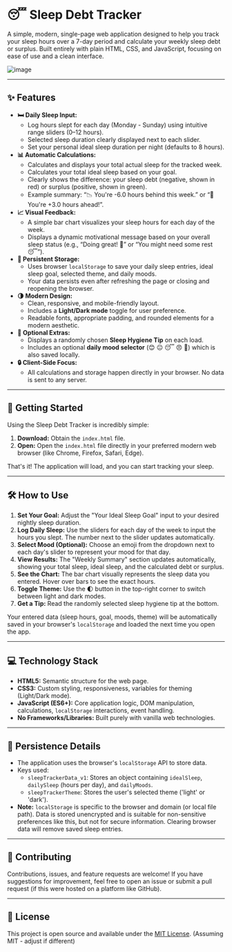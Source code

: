 # 😴 Sleep Debt Tracker

A simple, modern, single-page web application designed to help you track your sleep hours over a 7-day period and calculate your weekly sleep debt or surplus. Built entirely with plain HTML, CSS, and JavaScript, focusing on ease of use and a clean interface.

![image](https://github.com/user-attachments/assets/3d59d3ef-32b5-4890-8192-aeabf6734a15)

---

## ✨ Features

*   **🛏️ Daily Sleep Input:**
    *   Log hours slept for each day (Monday - Sunday) using intuitive range sliders (0–12 hours).
    *   Selected sleep duration clearly displayed next to each slider.
    *   Set your personal ideal sleep duration per night (defaults to 8 hours).
*   **📊 Automatic Calculations:**
    *   Calculates and displays your total actual sleep for the tracked week.
    *   Calculates your total ideal sleep based on your goal.
    *   Clearly shows the difference: your sleep debt (negative, shown in red) or surplus (positive, shown in green).
    *   Example summary: “📉 You're -6.0 hours behind this week.” or “🎉 You're +3.0 hours ahead!”.
*   **📈 Visual Feedback:**
    *   A simple bar chart visualizes your sleep hours for each day of the week.
    *   Displays a dynamic motivational message based on your overall sleep status (e.g., “Doing great! 💪” or “You might need some rest 😴”).
*   **💾 Persistent Storage:**
    *   Uses browser `localStorage` to save your daily sleep entries, ideal sleep goal, selected theme, and daily moods.
    *   Your data persists even after refreshing the page or closing and reopening the browser.
*   **🌗 Modern Design:**
    *   Clean, responsive, and mobile-friendly layout.
    *   Includes a **Light/Dark mode** toggle for user preference.
    *   Readable fonts, appropriate padding, and rounded elements for a modern aesthetic.
*   **🧠 Optional Extras:**
    *   Displays a randomly chosen **Sleep Hygiene Tip** on each load.
    *   Includes an optional **daily mood selector** (😊 😐 😴 😠 🤔) which is also saved locally.
*   **🔒 Client-Side Focus:**
    *   All calculations and storage happen directly in your browser. No data is sent to any server.

---

## 🚀 Getting Started

Using the Sleep Debt Tracker is incredibly simple:

1.  **Download:** Obtain the `index.html` file.
2.  **Open:** Open the `index.html` file directly in your preferred modern web browser (like Chrome, Firefox, Safari, Edge).

That's it! The application will load, and you can start tracking your sleep.

---

## 🛠️ How to Use

1.  **Set Your Goal:** Adjust the "Your Ideal Sleep Goal" input to your desired nightly sleep duration.
2.  **Log Daily Sleep:** Use the sliders for each day of the week to input the hours you slept. The number next to the slider updates automatically.
3.  **Select Mood (Optional):** Choose an emoji from the dropdown next to each day's slider to represent your mood for that day.
4.  **View Results:** The "Weekly Summary" section updates automatically, showing your total sleep, ideal sleep, and the calculated debt or surplus.
5.  **See the Chart:** The bar chart visually represents the sleep data you entered. Hover over bars to see the exact hours.
6.  **Toggle Theme:** Use the 🌓 button in the top-right corner to switch between light and dark modes.
7.  **Get a Tip:** Read the randomly selected sleep hygiene tip at the bottom.

Your entered data (sleep hours, goal, moods, theme) will be automatically saved in your browser's `localStorage` and loaded the next time you open the app.

---

## 💻 Technology Stack

*   **HTML5:** Semantic structure for the web page.
*   **CSS3:** Custom styling, responsiveness, variables for theming (Light/Dark mode).
*   **JavaScript (ES6+):** Core application logic, DOM manipulation, calculations, `localStorage` interactions, event handling.
*   **No Frameworks/Libraries:** Built purely with vanilla web technologies.

---

## 💾 Persistence Details

*   The application uses the browser's `localStorage` API to store data.
*   Keys used:
    *   `sleepTrackerData_v1`: Stores an object containing `idealSleep`, `dailySleep` (hours per day), and `dailyMoods`.
    *   `sleepTrackerTheme`: Stores the user's selected theme ('light' or 'dark').
*   **Note:** `localStorage` is specific to the browser and domain (or local file path). Data is stored unencrypted and is suitable for non-sensitive preferences like this, but not for secure information. Clearing browser data will remove saved sleep entries.

---

## 🤝 Contributing

Contributions, issues, and feature requests are welcome! If you have suggestions for improvement, feel free to open an issue or submit a pull request (if this were hosted on a platform like GitHub).

---

## 📜 License

This project is open source and available under the [MIT License](https://opensource.org/licenses/MIT). (Assuming MIT - adjust if different)
